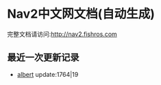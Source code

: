# Nav2中文网文档(自动生成)

完整文档请访问:http://nav2.fishros.com

## 最近一次更新记录
- [albert](https://github.com/altair-albert) update:1764|19
